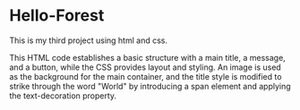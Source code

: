 # Hello-Forest

This is my third project using html and css. 

This HTML code establishes a basic structure with a main title, a message, and a button, while the CSS provides layout and styling. 
An image is used as the background for the main container, and the title style is modified to strike through the word "World" by introducing 
a span element and applying the text-decoration property.
